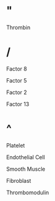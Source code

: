 # "

Thrombin

# /

Factor 8

Factor 5

Factor 2

Factor 13

# ^

Platelet

Endothelial Cell

Smooth Muscle

Fibroblast

Thrombomodulin
